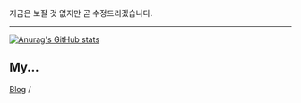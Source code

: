 지금은 보잘 것 없지만 곧 수정드리겠습니다.

<hr/>

[![Anurag's GitHub stats](https://github-readme-stats.vercel.app/api?username=im-ian)](https://github.com/anuraghazra/github-readme-stats)

## My...
[Blog](https://chipmunk-blog.vercel.app/) / 
